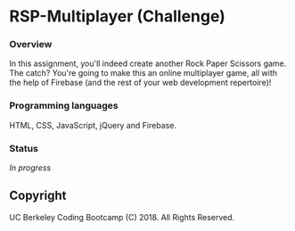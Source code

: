 # RSP-Multiplayer (Challenge)

### Overview

In this assignment, you'll indeed create another Rock Paper Scissors game. The catch? You're going to make this an online multiplayer game, all with the help of Firebase (and the rest of your web development repertoire)!

### Programming languages

HTML, CSS, JavaScript, jQuery and Firebase. 

### Status

*In progress*

## Copyright
UC Berkeley Coding Bootcamp (C) 2018. All Rights Reserved.
